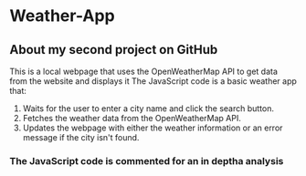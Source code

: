 # Weather-App
## About my second project on GitHub
This is a local webpage that uses the OpenWeatherMap API to get data from the website and displays it
The JavaScript code is a basic weather app that:

1. Waits for the user to enter a city name and click the search button.
2. Fetches the weather data from the OpenWeatherMap API.
3. Updates the webpage with either the weather information or an error message if the city isn't found.

### The JavaScript code is commented for an in deptha analysis
